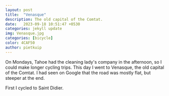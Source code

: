 ```yaml
---
layout: post
title:  "Venasque"
description: The old capital of the Comtat.
date:   2023-09-18 10:51:47 +0530
categories: jekyll update
img: Venasque.jpg
categories: [bicycle]
color: 4CAF50
author: pietkuip
---
```


On Mondays, Tahoe had the cleaning lady's company in the afternoon, so I could make longer cycling trips. 
This day I went to Venasque, the old capital of the Comtat. I had seen on Google that the road was mostly flat, but steeper at 
the end.

First I cycled to Saint Didier.

 
